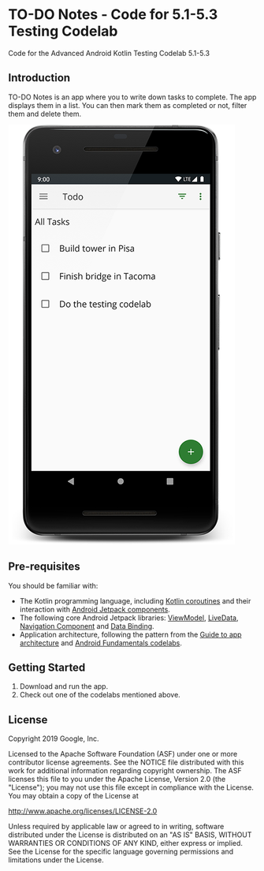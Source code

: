 TO-DO Notes - Code for 5.1-5.3 Testing Codelab
============================================================================

Code for the Advanced Android Kotlin Testing Codelab 5.1-5.3

Introduction
------------

TO-DO Notes is an app where you to write down tasks to complete. The app displays them in a list.
You can then mark them as completed or not, filter them and delete them.

![App main screen, screenshot](screenshot.png)

Pre-requisites
--------------

You should be familiar with:

* The Kotlin programming language, including [Kotlin coroutines](https://developer.android.com/kotlin/coroutines) and their interaction with [Android Jetpack components](https://developer.android.com/topic/libraries/architecture/coroutines).
* The following core Android Jetpack libraries: [ViewModel](https://developer.android.com/topic/libraries/architecture/viewmodel),
 [LiveData](https://developer.android.com/topic/libraries/architecture/livedata),
  [Navigation Component](https://developer.android.com/guide/navigation) and 
  [Data Binding](https://developer.android.com/topic/libraries/data-binding).
* Application architecture, following the pattern from the [Guide to app architecture](https://developer.android.com/jetpack/docs/guide) and [Android Fundamentals codelabs](https://developer.android.com/courses/kotlin-android-fundamentals/toc).


Getting Started
---------------

1. Download and run the app.
2. Check out one of the codelabs mentioned above.

License
-------

Copyright 2019 Google, Inc.

Licensed to the Apache Software Foundation (ASF) under one or more contributor
license agreements.  See the NOTICE file distributed with this work for
additional information regarding copyright ownership.  The ASF licenses this
file to you under the Apache License, Version 2.0 (the "License"); you may not
use this file except in compliance with the License.  You may obtain a copy of
the License at

  http://www.apache.org/licenses/LICENSE-2.0

Unless required by applicable law or agreed to in writing, software
distributed under the License is distributed on an "AS IS" BASIS, WITHOUT
WARRANTIES OR CONDITIONS OF ANY KIND, either express or implied.  See the
License for the specific language governing permissions and limitations under
the License.
